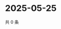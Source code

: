 # 2025-05-25

共 0 条

<!-- BEGIN ZHIHUVIDEO -->
<!-- 最后更新时间 Sun May 25 2025 00:11:48 GMT+0800 (China Standard Time) -->

<!-- END ZHIHUVIDEO -->
